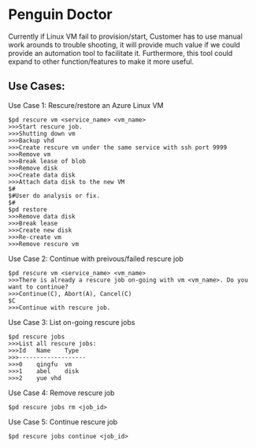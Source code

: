 # Penguin Doctor
Currently if Linux VM fail to provision/start, Customer has to use manual work arounds to trouble shooting, it will provide much value if we could provide an automation tool to facilitate it. Furthermore, this tool could expand to other function/features to make it more useful. 

## Use Cases:
Use Case 1: Rescure/restore an Azure Linux VM
```
$pd rescure vm <service_name> <vm_name>
>>>Start rescure job.
>>>Shutting down vm
>>>Backup vhd
>>>Create rescure vm under the same service with ssh port 9999
>>>Remove vm
>>>Break lease of blob
>>>Remove disk
>>>Create data disk
>>>Attach data disk to the new VM
$#
$#User do analysis or fix.
$#
$pd restore
>>>Remove data disk
>>>Break lease
>>>Create new disk
>>>Re-create vm
>>>Remove rescure vm
```

Use Case 2: Continue with preivous/failed rescure job
```
$pd rescure vm <service_name> <vm_name>
>>>There is already a rescure job on-going with vm <vm_name>. Do you want to continue?
>>>Continue(C), Abort(A), Cancel(C)
$C
>>>Continue with rescure job.
```

Use Case 3: List on-going rescure jobs
```
$pd rescure jobs
>>>List all rescure jobs:
>>>Id	Name	Type
>>>-------------------
>>>0	qingfu	vm
>>>1	abel	disk
>>>2	yue	vhd
```

Use Case 4: Remove rescure job
```
$pd rescure jobs rm <job_id>
```

Use Case 5: Continue rescure job
```
$pd rescure jobs continue <job_id>
```

